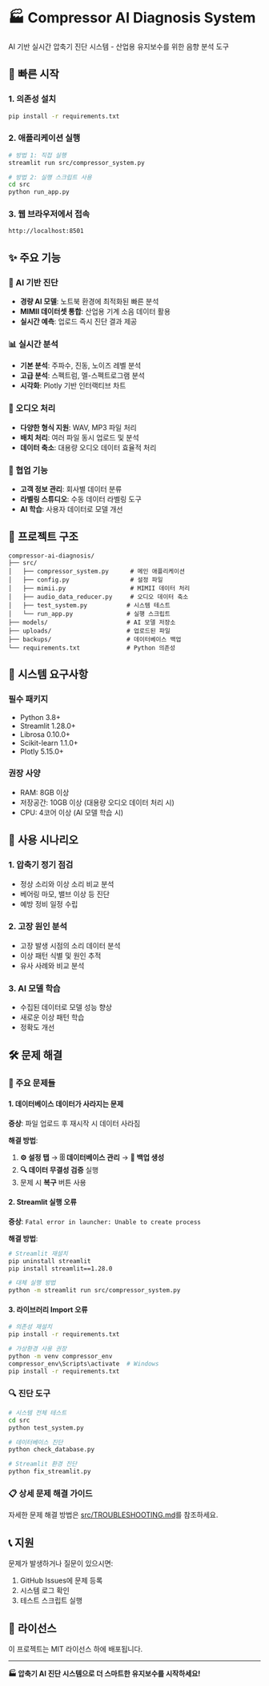 # 🏭 Compressor AI Diagnosis System

AI 기반 실시간 압축기 진단 시스템 - 산업용 유지보수를 위한 음향 분석 도구

## 🚀 빠른 시작

### 1. 의존성 설치
```bash
pip install -r requirements.txt
```

### 2. 애플리케이션 실행
```bash
# 방법 1: 직접 실행
streamlit run src/compressor_system.py

# 방법 2: 실행 스크립트 사용
cd src
python run_app.py
```

### 3. 웹 브라우저에서 접속
```
http://localhost:8501
```

## ✨ 주요 기능

### 🤖 AI 기반 진단
- **경량 AI 모델**: 노트북 환경에 최적화된 빠른 분석
- **MIMII 데이터셋 통합**: 산업용 기계 소음 데이터 활용
- **실시간 예측**: 업로드 즉시 진단 결과 제공

### 📊 실시간 분석
- **기본 분석**: 주파수, 진동, 노이즈 레벨 분석
- **고급 분석**: 스펙트럼, 멜-스펙트로그램 분석
- **시각화**: Plotly 기반 인터랙티브 차트

### 🎵 오디오 처리
- **다양한 형식 지원**: WAV, MP3 파일 처리
- **배치 처리**: 여러 파일 동시 업로드 및 분석
- **데이터 축소**: 대용량 오디오 데이터 효율적 처리

### 👥 협업 기능
- **고객 정보 관리**: 회사별 데이터 분류
- **라벨링 스튜디오**: 수동 데이터 라벨링 도구
- **AI 학습**: 사용자 데이터로 모델 개선

## 📁 프로젝트 구조

```
compressor-ai-diagnosis/
├── src/
│   ├── compressor_system.py      # 메인 애플리케이션
│   ├── config.py                 # 설정 파일
│   ├── mimii.py                  # MIMII 데이터 처리
│   ├── audio_data_reducer.py     # 오디오 데이터 축소
│   ├── test_system.py           # 시스템 테스트
│   └── run_app.py               # 실행 스크립트
├── models/                      # AI 모델 저장소
├── uploads/                     # 업로드된 파일
├── backups/                     # 데이터베이스 백업
└── requirements.txt             # Python 의존성
```

## 🔧 시스템 요구사항

### 필수 패키지
- Python 3.8+
- Streamlit 1.28.0+
- Librosa 0.10.0+
- Scikit-learn 1.1.0+
- Plotly 5.15.0+

### 권장 사양
- RAM: 8GB 이상
- 저장공간: 10GB 이상 (대용량 오디오 데이터 처리 시)
- CPU: 4코어 이상 (AI 모델 학습 시)

## 🎯 사용 시나리오

### 1. 압축기 정기 점검
- 정상 소리와 이상 소리 비교 분석
- 베어링 마모, 밸브 이상 등 진단
- 예방 정비 일정 수립

### 2. 고장 원인 분석
- 고장 발생 시점의 소리 데이터 분석
- 이상 패턴 식별 및 원인 추적
- 유사 사례와 비교 분석

### 3. AI 모델 학습
- 수집된 데이터로 모델 성능 향상
- 새로운 이상 패턴 학습
- 정확도 개선

## 🛠️ 문제 해결

### 🚨 주요 문제들

#### 1. 데이터베이스 데이터가 사라지는 문제
**증상**: 파일 업로드 후 재시작 시 데이터 사라짐

**해결 방법**:
1. **⚙️ 설정 탭** → **🗄️ 데이터베이스 관리** → **🔄 백업 생성**
2. **🔍 데이터 무결성 검증** 실행
3. 문제 시 **복구** 버튼 사용

#### 2. Streamlit 실행 오류
**증상**: `Fatal error in launcher: Unable to create process`

**해결 방법**:
```bash
# Streamlit 재설치
pip uninstall streamlit
pip install streamlit==1.28.0

# 대체 실행 방법
python -m streamlit run src/compressor_system.py
```

#### 3. 라이브러리 Import 오류
```bash
# 의존성 재설치
pip install -r requirements.txt

# 가상환경 사용 권장
python -m venv compressor_env
compressor_env\Scripts\activate  # Windows
pip install -r requirements.txt
```

### 🔍 진단 도구

```bash
# 시스템 전체 테스트
cd src
python test_system.py

# 데이터베이스 진단
python check_database.py

# Streamlit 환경 진단
python fix_streamlit.py
```

### 📋 상세 문제 해결 가이드
자세한 문제 해결 방법은 [src/TROUBLESHOOTING.md](src/TROUBLESHOOTING.md)를 참조하세요.

## 📞 지원

문제가 발생하거나 질문이 있으시면:
1. GitHub Issues에 문제 등록
2. 시스템 로그 확인
3. 테스트 스크립트 실행

## 📄 라이선스

이 프로젝트는 MIT 라이선스 하에 배포됩니다.

---

**🏭 압축기 AI 진단 시스템으로 더 스마트한 유지보수를 시작하세요!**